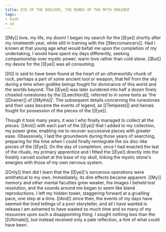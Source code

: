 ```yaml
---
title: EYE OF THE BOULDER, THE RUNES OF THE MYTH DRAINER
tags:
- book
- u8
---
```


  
[[My]] love, my life, my doom! I began my search for the [[Eye]] shortly after my nineteenth year, while still in training with the [[Necromancers]]. Had I known at that young age what would befall me upon the completion of my undertaking, I would have spent my days differently, seeking companionship over mystic power; warm love rather than cold stone. [[But]] my desire for the [[Eye]] was all consuming.  
  
[[It]] is said to have been found at the heart of an otherworldly chunk of rock, perhaps a part of some ancient tool or weapon, that fell from the sky during a time when godlike beings fought for dominance of this world and the worlds beyond. The [[Eye]] was later sundered into half a dozen finely chiseled runestones by the [[Leechlord]], referred to in some texts as 'the [[Drainer]] of [[Myths]]'. The subsequent details concerning the runestones and their uses became the events of legend, as [[Tempests]] and heroes fought for possession of the pieces of the [[Eye]].  
  
Though it took many years, it was I who finally managed to collect all the pieces. [[And]] with each part of the [[Eye]] that I added to my collection, my power grew, enabling me to recover successive pieces with greater ease. Obsessively, I laid the groundwork during those years of searching, preparing for the time when I could finally reintegrate the six disc-like pieces of the [[Eye]]. On the day of completion, once I had enacted the last of the rituals, my primary apprentice and I fitted the [[Eye]] directly into the freshly carved socket at the base of my skull, linking the mystic stone's energies with those of my own nervous system.  
  
[[Only]] then did I learn that the [[Eye]]'s sorcerous operations were antithetical to my own. Immediately, its dire effects became apparent. [[My]] memory and other mental faculties grew weaker, the images I beheld lost resolution, and the sounds around me began to seem like bland reproductions. I left my hidden tower, staggering forward at a gruelling pace, one step at a time. [[And]] since then, the events of my days have seemed the tired tellings of a poor storyteller, and all I have wanted is release.I am ashamed to have wasted so much time and so many of my resources upon such a disappointing thing. I sought nothing less than the [[Ultimate]], but instead received only a pale reflection, a hint of what could have been. 